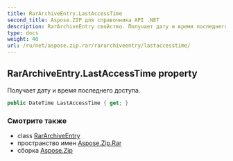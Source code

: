 ```yaml
---
title: RarArchiveEntry.LastAccessTime
second_title: Aspose.ZIP для справочника API .NET
description: RarArchiveEntry свойство. Получает дату и время последнего доступа.
type: docs
weight: 40
url: /ru/net/aspose.zip.rar/rararchiveentry/lastaccesstime/
---
```

## RarArchiveEntry.LastAccessTime property

Получает дату и время последнего доступа.

```csharp
public DateTime LastAccessTime { get; }
```

### Смотрите также

* class [RarArchiveEntry](../)
* пространство имен [Aspose.Zip.Rar](../../rararchiveentry/)
* сборка [Aspose.Zip](../../../)


